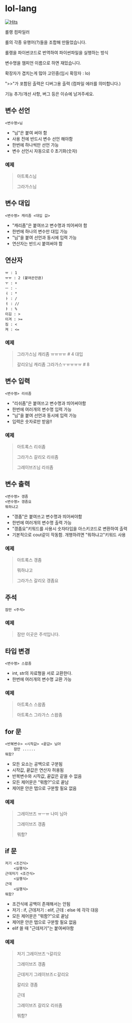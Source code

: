 # lol-lang

[![Hits](https://hits.seeyoufarm.com/api/count/incr/badge.svg?url=https%3A%2F%2Fgithub.com%2Friroan%2Flollang&count_bg=%2379C83D&title_bg=%23555555&icon=verizon.svg&icon_color=%2379C83D&title=hits&edge_flat=false)](https://hits.seeyoufarm.com)

롤랭 컴파일러

롤의 각종 유행어(?)들을 조합해 만들었습니다.

롤랭을 파이썬코드로 번역하여 파이썬파일을 실행하는 방식

변수명을 챔피언 이름으로 하면 재밌습니다.

확장자가 겹치는게 많아 고민중(임시 확장자 : lo)

">>"가 포함된 출력은 디버그용 출력 (컴파일 에러를 의미합니다.)

기능 추가/개선 사항, 버그 등은 이슈에 남겨주세요.

## 변수 선언

```
<변수명>님
```
- "님"은 붙여 써야 함
- 사용 전에 반드시 변수 선언 해야함
- 한번에 하나씩만 선언 가능
- 변수 선언시 자동으로 0 초기화(숫자)

### 예제

> 아트록스님
>
> 그라가스님

## 변수 대입
```
<변수명> 캐리좀 <대입 값>
```
- "캐리좀"은 붙여쓰고 변수명과 띄어써야 함
- 한번에 하나의 변수만 대입 가능
- "님"을 붙여 선언과 동시에 입력 가능
- 연산자는 반드시 붙여써야 함

## 연산자
```
ㅠ : 1
ㅠㅠ : 2 (붙여쓴만큼)
ㅜ : +
ㅡ : -
ㅓ : *
ㅏ : /
ㅕ : //
ㅑ : %
이김 : >
이겨 : >=
짐 : <
져 : <=
```

### 예제
> 그라가스님 캐리좀 ㅠㅠㅠㅠ  # 4 대입
>
> 갈리오님 캐리좀 그라가스ㅜㅠㅠㅠㅠ # 8

## 변수 입력

```
<변수명> 리쉬좀
```
- "리쉬좀"은 붙여쓰고 변수명과 띄어써야함
- 한번에 여러개의 변수명 입력 가능
- "님"을 붙여 선언과 동시에 입력 가능
- 입력은 숫자로만 받음!!

### 예제

> 아트록스 리쉬좀
>
> 그라가스 갈리오 리쉬좀
>
> 그레이브즈님 리쉬좀

## 변수 출력

```
<변수명> 갱좀
<변수명> 갱좀요
뭐하냐고
```
- "갱좀"은 붙여쓰고 변수명과 띄어써야함
- 한번에 여러개의 변수명 출력 가능
- "갱좀요"키워드를 사용시 숫자타입을 아스키코드로 변환하여 출력
- 기본적으로 cout같이 작동함. 개행하려면 "뭐하냐고"키워드 사용

### 예제
> 아트록스 갱좀
>
> 뭐하냐고
>
> 그라가스 갈리오 갱좀요

## 주석

```
잠만 <주석>
```

### 예제
> 잠만 이곳은 주석입니다.

## 타입 변경
```
<변수명> 스왑좀
```
- int, str의 자료형을 서로 교환한다.
- 한번에 여러개의 변수명 교환 가능

### 예제
> 아트록스 스왑좀
>
> 아트록스 그라가스 스왑좀

## for 문
```
<반복변수> <시작값> <끝값> 님아
    잠만 ......
뭐함?
```

- 모든 요소는 공백으로 구분됨
- 시작값, 끝값은 연산자 허용됨
- 반복변수와 시작값, 끝값은 같을 수 없음
- 모든 제어문은 "뭐함?"으로 끝남
- 제어문 안은 탭으로 구분할 필요 없음

### 예제
> 그레이브즈 ㅠㅡㅠ 나미 님아
>
>   그레이브즈 갱좀
>
> 뭐함?

## if 문
```
저기 <조건식>
    <실행식>
근데저기 <조건식>
    <실행식>
근데
    <실행식>
뭐함?
```

- 조건식에 공백이 존재해서는 안됨
- 저기 : if, 근데저기 : elif, 근데 : else 에 각각 대응
- 모든 제어문은 "뭐함?"으로 끝남
- 제어문 안은 탭으로 구분할 필요 없음
- elif 쓸 때 "근데저기"는 붙여써야함

### 예제
> 저기 그레이브즈ㄱ갈리오
>
> 그레이브즈 갱좀
>
> 근데저기 그레이브즈ㄷ갈리오
>
> 갈리오 갱좀
>
> 근데
>
> 그레이브즈 갈리오 리쉬좀
>
> 뭐함?